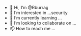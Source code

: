 - 👋 Hi, I’m @Rburrag 
- 👀 I’m interested in ...security
- 🌱 I’m currently learning ...
- 💞️ I’m looking to collaborate on ...
- 📫 How to reach me ...

<!---
Rburrag/Rburrag is a ✨ special ✨ repository because its `README.md` (this file) appears on your GitHub profile.
You can click the Preview link to take a look at your changes.
--->
